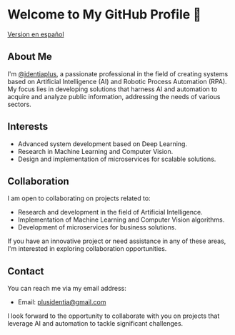 # Welcome to My GitHub Profile 👋
[Version en español](README.md)
## About Me
I'm [@identiaplus](https://github.com/identiaplus), a passionate professional in the field of creating systems based on Artificial Intelligence (AI) and Robotic Process Automation (RPA). My focus lies in developing solutions that harness AI and automation to acquire and analyze public information, addressing the needs of various sectors.

## Interests
- Advanced system development based on Deep Learning.
- Research in Machine Learning and Computer Vision.
- Design and implementation of microservices for scalable solutions.

## Collaboration
I am open to collaborating on projects related to:
- Research and development in the field of Artificial Intelligence.
- Implementation of Machine Learning and Computer Vision algorithms.
- Development of microservices for business solutions.

If you have an innovative project or need assistance in any of these areas, I'm interested in exploring collaboration opportunities.

## Contact
You can reach me via my email address:
- Email: plusidentia@gmail.com

I look forward to the opportunity to collaborate with you on projects that leverage AI and automation to tackle significant challenges.
